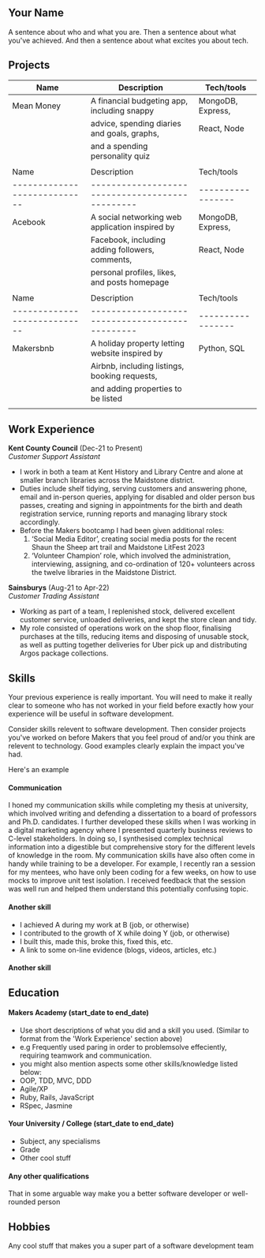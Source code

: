 ## Your Name

A sentence about who and what you are. Then a sentence about what you've achieved. And then a sentence about what excites you about tech.

## Projects

| Name                         | Description                                     | Tech/tools        |
| ---------------------------- | ----------------------------------------------- | ----------------- |
| Mean Money                   | A financial budgeting app, including snappy     | MongoDB, Express, |
|                              | advice, spending diaries and goals, graphs,     | React, Node       |
|                              | and a spending personality quiz                 |                   |
|                              |                                                 |                   |
| Name                         | Description                                     | Tech/tools        |
| ---------------------------- | ----------------------------------------------- | ----------------- |
| Acebook                      | A social networking web application inspired by | MongoDB, Express, |
|                              | Facebook, including adding followers, comments, | React, Node       |
|                              | personal profiles, likes, and posts homepage    |                   |
|                              |                                                 |                   |
| Name                         | Description                                     | Tech/tools        |
| ---------------------------- | ----------------------------------------------- | ----------------- |
| Makersbnb                    | A holiday property letting website inspired by  | Python, SQL       |
|                              | Airbnb, including listings, booking requests,   |                   |
|                              | and adding properties to be listed              |                   |
|                              |                                                 |                   |


## Work Experience

**Kent County Council** (Dec-21 to Present)  
_Customer Support Assistant_

- I work in both a team at Kent History and Library Centre and alone at smaller branch libraries across the Maidstone district.
- Duties include shelf tidying, serving customers and answering phone, email and in-person queries, applying for disabled and older person bus passes, creating and signing in appointments for the birth and death registration service, running reports and managing library stock accordingly.
- Before the Makers bootcamp I had been given additional roles:
    1. ‘Social Media Editor’, creating social media posts for  the recent Shaun the Sheep art trail and Maidstone LitFest 2023
    2. ‘Volunteer Champion’ role, which involved the administration, interviewing, assigning, and co-ordination of 120+ volunteers across the twelve libraries in the Maidstone District.


**Sainsburys** (Aug-21 to Apr-22)  
_Customer Trading Assistant_

- Working as part of a team, I replenished stock, delivered excellent customer service, unloaded deliveries, and kept the store clean and tidy.
- My role consisted of operations work on the shop floor, finalising purchases at the tills, reducing items and disposing of unusable stock, as well as putting together deliveries for Uber pick up and distributing Argos package collections.

## Skills

Your previous experience is really important. You will need to make it really clear to someone who has not worked in your field before exactly how your experience will be useful in software development.

Consider skills relevent to software development. Then consider projects you've worked on before Makers that you feel proud of and/or you think are relevent to technology. Good examples clearly explain the impact you've had. 


Here's an example

#### Communication
I honed my communication skills while completing my thesis at university, which involved writing and defending a dissertation to a board of professors and Ph.D. candidates. I further developed these skills when I was working in a digital marketing agency where I presented quarterly business reviews to C-level stakeholders. In doing so, I synthesised complex technical information into a digestible but comprehensive story for the different levels of knowledge in the room. My communication skills have also often come in handy while training to be a developer. For example, I recently ran a session for my mentees, who have only been coding for a few weeks, on how to use mocks to improve unit test isolation. I received feedback that the session was well run and helped them understand this potentially confusing topic.

#### Another skill

- I achieved A during my work at B (job, or otherwise)
- I contributed to the growth of X while doing Y (job, or otherwise)
- I built this, made this, broke this, fixed this, etc.
- A link to some on-line evidence (blogs, videos, articles, etc.)

#### Another skill


## Education

#### Makers Academy (start_date to end_date)
- Use short descriptions of what you did and a skill you used. (Similar to format from the 'Work Experience' section above)
- e.g Frequently used paring in order to problemsolve effeciently, requiring teamwork and communication.
- you might also mention aspects some other skills/knowledge listed below: 
- OOP, TDD, MVC, DDD
- Agile/XP
- Ruby, Rails, JavaScript
- RSpec, Jasmine

#### Your University / College (start_date to end_date)

- Subject, any specialisms
- Grade
- Other cool stuff

#### Any other qualifications

That in some arguable way make you a better software developer or well-rounded person

## Hobbies

Any cool stuff that makes you a super part of a software development team
